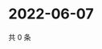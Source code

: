 # 2022-06-07

共 0 条

<!-- BEGIN WEIBO -->
<!-- 最后更新时间 Tue Jun 07 2022 22:14:17 GMT+0800 (China Standard Time) -->

<!-- END WEIBO -->
